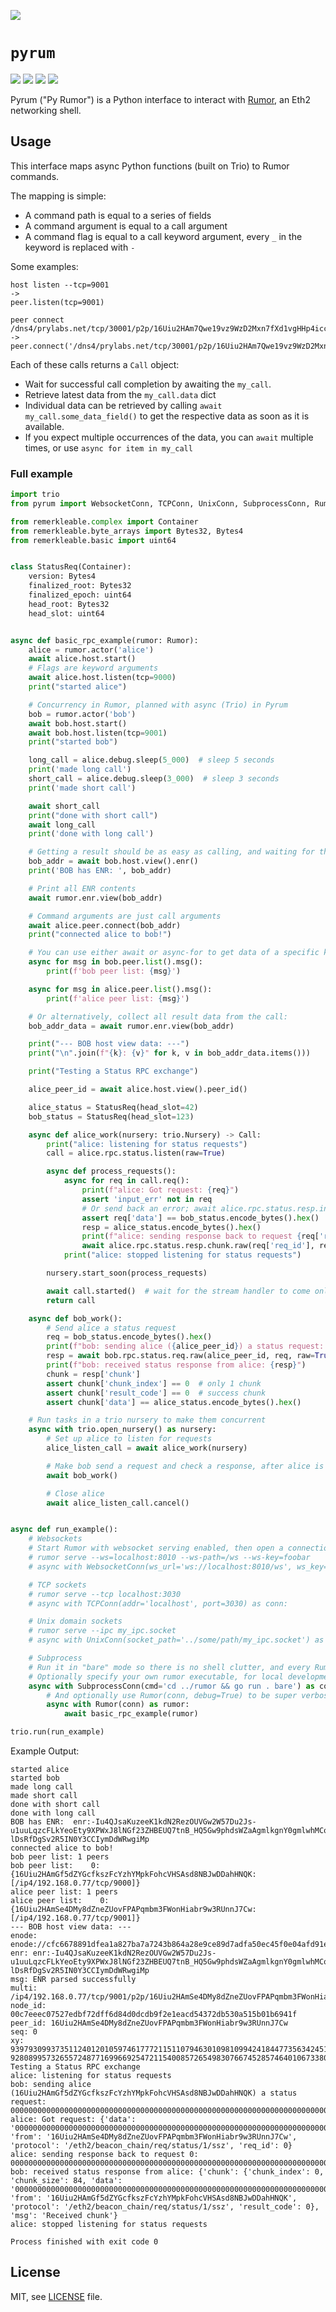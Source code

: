 ![](https://raw.githubusercontent.com/protolambda/pyrum/master/logo.png)

# `pyrum`

[![](https://img.shields.io/pypi/l/pyrum.svg)](https://pypi.python.org/pypi/pyrum) [![](https://img.shields.io/pypi/pyversions/pyrum.svg)](https://pypi.python.org/pypi/pyrum) [![](https://img.shields.io/pypi/status/pyrum.svg)](https://pypi.python.org/pypi/pyrum) [![](https://img.shields.io/pypi/implementation/pyrum.svg)](https://pypi.python.org/pypi/pyrum)

Pyrum ("Py Rumor") is a Python interface to interact with [Rumor](https://github.com/protolambda/rumor), an Eth2 networking shell.

## Usage

This interface maps async Python functions (built on Trio) to Rumor commands.

The mapping is simple:
- A command path is equal to a series of fields
- A command argument is equal to a call argument
- A command flag is equal to a call keyword argument, every `_` in the keyword is replaced with `-`

Some examples:

```
host listen --tcp=9001
->
peer.listen(tcp=9001)

peer connect /dns4/prylabs.net/tcp/30001/p2p/16Uiu2HAm7Qwe19vz9WzD2Mxn7fXd1vgHHp4iccuyq7TxwRXoAGfc
->
peer.connect('/dns4/prylabs.net/tcp/30001/p2p/16Uiu2HAm7Qwe19vz9WzD2Mxn7fXd1vgHHp4iccuyq7TxwRXoAGfc')
```

Each of these calls returns a `Call` object:
- Wait for successful call completion by awaiting the `my_call`.
- Retrieve latest data from the `my_call.data` dict
- Individual data can be retrieved by calling `await my_call.some_data_field()` to get the respective data as soon as it is available.
- If you expect multiple occurrences of the data, you can `await` multiple times, or use `async for item in my_call`

### Full example

```python
import trio
from pyrum import WebsocketConn, TCPConn, UnixConn, SubprocessConn, Rumor

from remerkleable.complex import Container
from remerkleable.byte_arrays import Bytes32, Bytes4
from remerkleable.basic import uint64


class StatusReq(Container):
    version: Bytes4
    finalized_root: Bytes32
    finalized_epoch: uint64
    head_root: Bytes32
    head_slot: uint64


async def basic_rpc_example(rumor: Rumor):
    alice = rumor.actor('alice')
    await alice.host.start()
    # Flags are keyword arguments
    await alice.host.listen(tcp=9000)
    print("started alice")

    # Concurrency in Rumor, planned with async (Trio) in Pyrum
    bob = rumor.actor('bob')
    await bob.host.start()
    await bob.host.listen(tcp=9001)
    print("started bob")

    long_call = alice.debug.sleep(5_000)  # sleep 5 seconds
    print('made long call')
    short_call = alice.debug.sleep(3_000)  # sleep 3 seconds
    print('made short call')

    await short_call
    print("done with short call")
    await long_call
    print('done with long call')

    # Getting a result should be as easy as calling, and waiting for the key we are after
    bob_addr = await bob.host.view().enr()
    print('BOB has ENR: ', bob_addr)

    # Print all ENR contents
    await rumor.enr.view(bob_addr)

    # Command arguments are just call arguments
    await alice.peer.connect(bob_addr)
    print("connected alice to bob!")

    # You can use either await or async-for to get data of a specific key
    async for msg in bob.peer.list().msg():
        print(f'bob peer list: {msg}')

    async for msg in alice.peer.list().msg():
        print(f'alice peer list: {msg}')

    # Or alternatively, collect all result data from the call:
    bob_addr_data = await rumor.enr.view(bob_addr)

    print("--- BOB host view data: ---")
    print("\n".join(f"{k}: {v}" for k, v in bob_addr_data.items()))

    print("Testing a Status RPC exchange")

    alice_peer_id = await alice.host.view().peer_id()

    alice_status = StatusReq(head_slot=42)
    bob_status = StatusReq(head_slot=123)

    async def alice_work(nursery: trio.Nursery) -> Call:
        print("alice: listening for status requests")
        call = alice.rpc.status.listen(raw=True)

        async def process_requests():
            async for req in call.req():
                print(f"alice: Got request: {req}")
                assert 'input_err' not in req
                # Or send back an error; await alice.rpc.status.resp.invalid_request(req['req_id'], f"hello! Your request was invalid, because: {req['input_err']}").ok
                assert req['data'] == bob_status.encode_bytes().hex()
                resp = alice_status.encode_bytes().hex()
                print(f"alice: sending response back to request {req['req_id']}: {resp}")
                await alice.rpc.status.resp.chunk.raw(req['req_id'], resp, done=True)
            print("alice: stopped listening for status requests")

        nursery.start_soon(process_requests)

        await call.started()  # wait for the stream handler to come online, there will be a "started=true" entry.
        return call

    async def bob_work():
        # Send alice a status request
        req = bob_status.encode_bytes().hex()
        print(f"bob: sending alice ({alice_peer_id}) a status request: {req}")
        resp = await bob.rpc.status.req.raw(alice_peer_id, req, raw=True)
        print(f"bob: received status response from alice: {resp}")
        chunk = resp['chunk']
        assert chunk['chunk_index'] == 0  # only 1 chunk
        assert chunk['result_code'] == 0  # success chunk
        assert chunk['data'] == alice_status.encode_bytes().hex()

    # Run tasks in a trio nursery to make them concurrent
    async with trio.open_nursery() as nursery:
        # Set up alice to listen for requests
        alice_listen_call = await alice_work(nursery)

        # Make bob send a request and check a response, after alice is set up
        await bob_work()

        # Close alice
        await alice_listen_call.cancel()


async def run_example():
    # Websockets
    # Start Rumor with websocket serving enabled, then open a connection from rumor:
    # rumor serve --ws=localhost:8010 --ws-path=/ws --ws-key=foobar
    # async with WebsocketConn(ws_url='ws://localhost:8010/ws', ws_key='foobar') as conn:

    # TCP sockets
    # rumor serve --tcp localhost:3030
    # async with TCPConn(addr='localhost', port=3030) as conn:

    # Unix domain sockets
    # rumor serve --ipc my_ipc.socket
    # async with UnixConn(socket_path='../some/path/my_ipc.socket') as conn:

    # Subprocess
    # Run it in "bare" mode so there is no shell clutter, and every Rumor output is JSON for Pyrum to parse.
    # Optionally specify your own rumor executable, for local development/modding of Rumor
    async with SubprocessConn(cmd='cd ../rumor && go run . bare') as conn:
        # And optionally use Rumor(conn, debug=True) to be super verbose about Rumor communication.
        async with Rumor(conn) as rumor:
            await basic_rpc_example(rumor)

trio.run(run_example)
```

Example Output:
```
started alice
started bob
made long call
made short call
done with short call
done with long call
BOB has ENR:  enr:-Iu4QJsaKuzeeK1kdN2RezOUVGw2W57Du2Js-u1uuLqzcFLkYeoEty9XPWxJ8lNGf23ZHBEUQ7tnB_HQ5Gw9phdsWZaAgmlkgnY0gmlwhMCoAE2Jc2VjcDI1NmsxoQPPxmeIkd_qGoJ7p6ckO4ZKKOnOidet-lDsRfDgSv2R5IN0Y3CCIymDdWRwgiMp
connected alice to bob!
bob peer list: 1 peers
bob peer list:    0: {16Uiu2HAmGf5dZYGcfkszFcYzhYMpkFohcVHSAsd8NBJwDDahHNQK: [/ip4/192.168.0.77/tcp/9000]}
alice peer list: 1 peers
alice peer list:    0: {16Uiu2HAmSe4DMy8dZneZUovFPAPqmbm3FWonHiabr9w3RUnnJ7Cw: [/ip4/192.168.0.77/tcp/9001]}
--- BOB host view data: ---
enode: enode://cfc6678891dfea1a827ba7a7243b864a28e9ce89d7adfa50ec45f0e04afd91e4cd3007b21b5d5012524cc28045a06efe34f03868f68da68b0d06c7cf621bd921@192.168.0.77:9001
enr: enr:-Iu4QJsaKuzeeK1kdN2RezOUVGw2W57Du2Js-u1uuLqzcFLkYeoEty9XPWxJ8lNGf23ZHBEUQ7tnB_HQ5Gw9phdsWZaAgmlkgnY0gmlwhMCoAE2Jc2VjcDI1NmsxoQPPxmeIkd_qGoJ7p6ckO4ZKKOnOidet-lDsRfDgSv2R5IN0Y3CCIymDdWRwgiMp
msg: ENR parsed successfully
multi: /ip4/192.168.0.77/tcp/9001/p2p/16Uiu2HAmSe4DMy8dZneZUovFPAPqmbm3FWonHiabr9w3RUnnJ7Cw
node_id: 00c7eeec07527edbf72dff6d84d0dcdb9f2e1eacd54372db530a515b01b6941f
peer_id: 16Uiu2HAmSe4DMy8dZneZUovFPAPqmbm3FWonHiabr9w3RUnnJ7Cw
seq: 0
xy: 93979309937351124012010597461777211511079463010981099424184477356342451737060 92808995732655724877169966925472115400857265498307667452857464010673380645153
Testing a Status RPC exchange
alice: listening for status requests
bob: sending alice (16Uiu2HAmGf5dZYGcfkszFcYzhYMpkFohcVHSAsd8NBJwDDahHNQK) a status request: 000000000000000000000000000000000000000000000000000000000000000000000000000000000000000000000000000000000000000000000000000000000000000000000000000000007b00000000000000
alice: Got request: {'data': '000000000000000000000000000000000000000000000000000000000000000000000000000000000000000000000000000000000000000000000000000000000000000000000000000000007b00000000000000', 'from': '16Uiu2HAmSe4DMy8dZneZUovFPAPqmbm3FWonHiabr9w3RUnnJ7Cw', 'protocol': '/eth2/beacon_chain/req/status/1/ssz', 'req_id': 0}
alice: sending response back to request 0: 000000000000000000000000000000000000000000000000000000000000000000000000000000000000000000000000000000000000000000000000000000000000000000000000000000002a00000000000000
bob: received status response from alice: {'chunk': {'chunk_index': 0, 'chunk_size': 84, 'data': '000000000000000000000000000000000000000000000000000000000000000000000000000000000000000000000000000000000000000000000000000000000000000000000000000000002a00000000000000', 'from': '16Uiu2HAmGf5dZYGcfkszFcYzhYMpkFohcVHSAsd8NBJwDDahHNQK', 'protocol': '/eth2/beacon_chain/req/status/1/ssz', 'result_code': 0}, 'msg': 'Received chunk'}
alice: stopped listening for status requests

Process finished with exit code 0
```


## License

MIT, see [LICENSE](./LICENSE) file.
